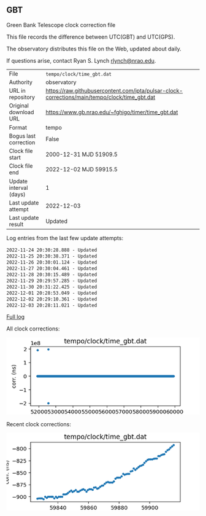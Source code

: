 
## GBT

Green Bank Telescope clock correction file

This file records the difference between UTC(GBT) and UTC(GPS).

The observatory distributes this file on the Web, updated about daily.

If questions arise, contact Ryan S. Lynch <rlynch@nrao.edu>.

|     |     |
|:--- |:--- |
| File | `tempo/clock/time_gbt.dat` |
| Authority | observatory |
| URL in repository | <https://raw.githubusercontent.com/ipta/pulsar-clock-corrections/main/tempo/clock/time_gbt.dat> |
| Original download URL | <https://www.gb.nrao.edu/~fghigo/timer/time_gbt.dat> |
| Format | tempo |
| Bogus last correction | False |
| Clock file start | 2000-12-31 MJD 51909.5 |
| Clock file end | 2022-12-02 MJD 59915.5 |
| Update interval (days) | 1 |
| Last update attempt | 2022-12-03 |
| Last update result | Updated |

Log entries from the last few update attempts:
```
2022-11-24 20:30:28.888 - Updated
2022-11-25 20:30:38.371 - Updated
2022-11-26 20:30:01.124 - Updated
2022-11-27 20:30:04.461 - Updated
2022-11-28 20:30:15.489 - Updated
2022-11-29 20:29:57.285 - Updated
2022-11-30 20:31:22.425 - Updated
2022-12-01 20:28:53.049 - Updated
2022-12-02 20:29:10.361 - Updated
2022-12-03 20:28:11.021 - Updated
```
[Full log](https://raw.githubusercontent.com/ipta/pulsar-clock-corrections/main/log/tempo/clock/time_gbt.dat.log)


All clock corrections:

![plot of all clock corrections](time_gbt.dat.png "All corrections")

Recent clock corrections:

![plot of recent clock corrections](time_gbt.dat.short.png "Recent corrections")

